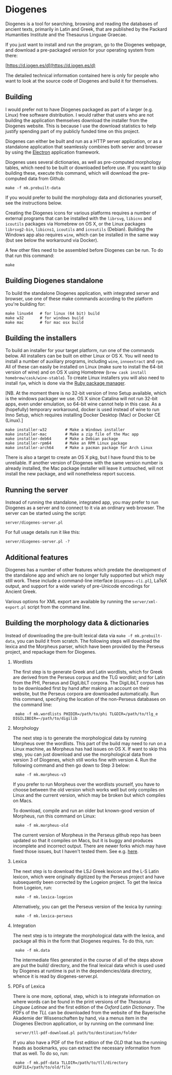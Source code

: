 Diogenes
========

Diogenes is a tool for searching, browsing and reading the databases
of ancient texts, primarily in Latin and Greek, that are published by
the Packard Humanities Institute and the Thesaurus Linguae Graecae.

If you just want to install and run the program, go to the Diogenes
webpage, and download a pre-packaged version for your operating system
from there:

[https://d.iogen.es/d](https://d.iogen.es/d)

The detailed technical information contained here is only for people
who want to look at the source code of Diogenes and build it for
themselves.

Building
--------

I would prefer not to have Diogenes packaged as part of a larger
(e.g. Linux) free software distribution.  I would rather that users
who are not building the application themselves download the installer
from the Diogenes website.  This is because I use the download
statistics to help justify spending part of my publicly funded time on
this project.

Diogenes can either be built and run as a HTTP server application, or
as a standalone application that seamlessly combines both server and
browser by using the [Electron](https://electronjs.org/) application
framework.

Diogenes uses several dictionaries, as well as pre-computed morphology
tables, which need to be built or downloaded before use.  If you want
to skip building these, execute this command, which will download the
pre-computed data from Github:

    make -f mk.prebuilt-data

If you would prefer to build the morphology data and dictionaries
yourself, see the instructions below.

Creating the Diogenes icons for various platforms requires a number of
external programs that can be installed with the `librsvg`, `libicns`
and `icoutils` packages via Homebrew on OS X, or the Linux packages
`librsvg2-bin`, `libicns1`, `icoutils` and `icnsutils` (Debian).
Building the Windows app also requires `wine`, which can be installed
in the same way (but see below the workaround via Docker).

A few other files need to be assembled before Diogenes can be run. To
do that run this command:

    make

Building Diogenes standalone
----------------------------

To build the standalone Diogenes application, with integrated server
and browser, use one of these make commands according to the platform
you're building for:

    make linux64   # for linux (64 bit) build
    make w32       # for windows build
    make mac       # for mac osx build

Building the installers
-----------------------

To build an installer for your target platform, run one of the
commands below.  All installers can be built on either Linux or OS X.
You will need to install a number of auxiliary programs, including
`wine`, `innoextract` and `rpm`. All of these can easily be installed
on Linux (make sure to install the 64-bit version of wine) and on OS X
using Homebrew (`brew cask install homebrew/cask/wine-stable`).  To
create Linux installers you will also need to install `fpm`, which is
done via the [Ruby package manager](https://fpm.readthedocs.io/en/latest/).

[NB. At the moment there is no 32-bit version of Inno Setup available,
which is the windows packager we use. OS X since Catalina will not run
32-bit apps, even under emulation, so 64-bit wine cannot help in this
case.  As a (hopefully) temporary workaround, docker is used instead
of wine to run Inno Setup, which requires installing Docker Desktop
(Mac) or Docker CE (Linux).]

    make installer-w32        # Make a Windows installer
    make installer-mac        # Make a zip file of the Mac app
    make installer-deb64      # Make a Debian package
    make installer-rpm64      # Make an RPM Linux package
    make installer-arch64     # Make a pacman package for Arch Linux

There is also a target to create an OS X pkg, but I have found this to
be unreliable. If another version of Diogenes with the same version
number is already installed, the Mac package installer will leave it
untouched, will not install the new package, and will nonetheless
report success.

Running the server
------------------

Instead of running the standalone, integrated app, you may prefer to
run Diogenes as a server and to connect to it via an ordinary web
browser.  The server can be started using the script:

    server/diogenes-server.pl

For full usage details run it like this:

    server/diogenes-server.pl -?

Additional features
-------------------

Diogenes has a number of other features which predate the development
of the standalone app and which are no longer fully supported but
which may still work.  These include a command-line interface
(`diogenes-cli.pl`), LaTeX output, and support for a wide variety of
pre-Unicode encodings for Ancient Greek.

Various options for XML export are available by running the
`server/xml-export.pl` script from the command line.

Building the morphology data & dictionaries
-------------------------------------------

Instead of downloading the pre-built lexical data via
`make -f mk.prebuilt-data`, you can build it from scratch. The
following steps will download the lexica and the Morpheus parser,
which have been provided by the Perseus project, and repackage them
for Diogenes.

1. Wordlists

    The first step is to generate Greek and Latin wordlists, which for
    Greek are derived from the Perseus corpus and the TLG wordlist;
    and for Latin from the PHI, Perseus and DigiLibLT corpora.  The
    DigiLibLT corpus has to be downloaded first by hand after making
    an account on their website, but the Perseus corpora are
    downloaded automatically. Run this command, specifying the
    location of the non-Perseus databases on the command line:

        make -f mk.wordlists PHIDIR=/path/to/phi TLGDIR=/path/to/tlg_e DIGILIBDIR=~/path/to/digilib

1. Morphology

    The next step is to generate the morphological data by running
    Morpheus over the wordlists.  This part of the build may need to
    run on a Linux machine, as Morpheus has had issues on OS X.  If
    want to skip this step, you can just download and use the
    morphological data from version 3 of Diogenes, which still works
    fine with version 4.  Run the following command and then go down
    to Step 3 below:

        make -f mk.morpheus-v3

    If you prefer to run Morpheus over the wordlists yourself, you
    have to choose between the old version which works well but only
    compiles on Linux and the current version, which may be broken but
    which compiles on Macs.

    To download, compile and run an older but known-good version of
    Morpheus, run this command on Linux:

        make -f mk.morpheus-old

    The current version of Morpheus in the Perseus github repo has
    been updated so that it compiles on Macs, but it is buggy and
    produces incomplete and incorrect output. There are newer forks
    which may have fixed those issues, but I haven't tested them.  See
    e.g. [here](https://github.com/Alatius/morpheus).

1. Lexica

    The next step is to download the LSJ Greek lexicon and the L-S
    Latin lexicon, which were originally digitized by the Perseus
    project and have subsequently been corrected by the Logeion
    project.  To get the lexica from Logeion, run:

        make -f mk.lexica-logeion

    Alternatively, you can get the Perseus version of the lexica by
    running:

        make -f mk.lexica-perseus

1. Integration

    The next step is to integrate the morphological data with the
    lexica, and package all this in the form that Diogenes requires.
    To do this, run:

        make -f mk.data

    The intermediate files generated in the course of all of the steps
    above are put the build/ directory, and the final lexical data
    which is used used by Diogenes at runtime is put in the
    dependencies/data directory, whence it is read by
    diogenes-server.pl.

1. PDFs of Lexica

    There is one more, optional, step, which is to integrate
    information on where words can be found in the print versions of
    the _Thesaurus Linguae Latinae_ and the first edition of the
    _Oxford Latin Dictionary_.  The PDFs of the _TLL_ can be
    downloaded from the website of the Bayerische Akademie der
    Wissenschaften by hand, via a menus item in the Diogenes Electron
    application, or by running on the command line:

        server/tll-pdf-download.pl path/to/destination/folder

    If you also have a PDF of the first edition of the _OLD_ that has
    the running heads as bookmarks, you can extract the necessary
    information from that as well.  To do so, run:

        make -f mk.pdf-data TLLDIR=/path/to/tll/directory OLDFILE=/path/to/old/file
